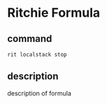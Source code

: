 # Ritchie Formula

## command

```bash
rit localstack stop
```

## description

description of formula
